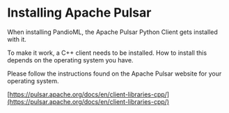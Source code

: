 # Installing Apache Pulsar

When installing PandioML, the Apache Pulsar Python Client gets installed with it.

To make it work, a C++ client needs to be installed. How to install this depends on the operating system you have.

Please follow the instructions found on the Apache Pulsar website for your operating system.

[https://pulsar.apache.org/docs/en/client-libraries-cpp/](https://pulsar.apache.org/docs/en/client-libraries-cpp/)